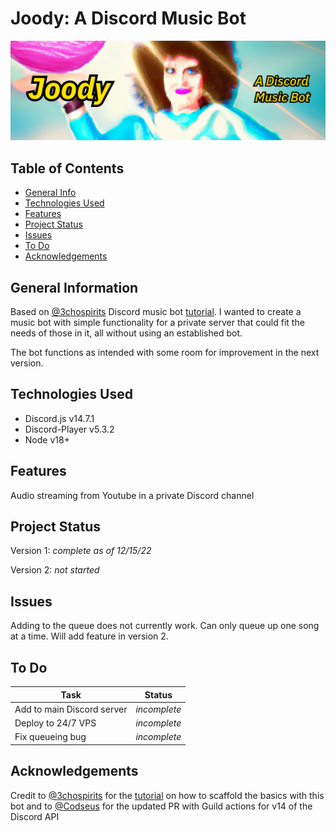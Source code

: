# Joody: A Discord Music Bot

![Joody](./images/joody.jpg)

## Table of Contents

- [General Info](#general-information)
- [Technologies Used](#technologies-used)
- [Features](#features)
- [Project Status](#project-status)
- [Issues](#issues)
- [To Do](#to-do)
- [Acknowledgements](#acknowledgements)

## General Information

Based on [@3chospirits](https://github.com/3chospirits) Discord music bot [tutorial](https://www.youtube.com/watch?v=fN29HIaoHLU&ab_channel=Niconiconii). I wanted to create a music bot with simple functionality for a private server that could fit the needs of those in it, all without using an established bot.

The bot functions as intended with some room for improvement in the next version.

## Technologies Used

- Discord.js v14.7.1
- Discord-Player v5.3.2
- Node v18+

## Features

Audio streaming from Youtube in a private Discord channel


## Project Status

Version 1: _complete as of 12/15/22_ 

Version 2: _not started_

## Issues

Adding to the queue does not currently work. Can only queue up one song at a time. Will add feature in version 2.

## To Do
| Task | Status |
|---|---|
| Add to main Discord server | _incomplete_ |
| Deploy to 24/7 VPS | _incomplete_ |
| Fix queueing bug | _incomplete_ |


## Acknowledgements

Credit to [@3chospirits](https://github.com/3chospirits) for the [tutorial](https://www.youtube.com/watch?v=fN29HIaoHLU&ab_channel=Niconiconii) on how to scaffold the basics with this bot and to [@Codseus](https://github.com/Codseus) for the updated PR with Guild actions for v14 of the Discord API


